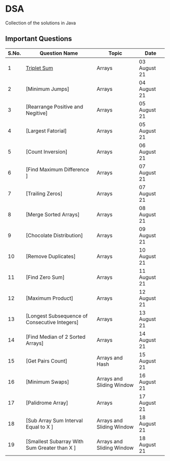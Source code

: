 # DSA

Collection of the solutions in Java

## Important Questions

S.No. | Question Name | Topic | Date |
------|---------------|-------|------|
1 | [Triplet Sum](https://github.com/245charan/DSA/) | Arrays  | 03 August 21 |
2 | [Minimum Jumps] | Arrays | 04 August 21|
3 | [Rearrange Positive and Negitive] | Arrays | 05 August 21|
4 | [Largest Fatorial] | Arrays | 05 August 21|
5 | [Count Inversion] | Arrays | 06 August 21|
6 | [Find Maximum Difference ] | Arrays | 07 August 21|
7 | [Trailing Zeros] | Arrays | 07 August 21|
8 | [Merge Sorted Arrays] | Arrays | 08 August 21|
9 | [Chocolate Distribution] | Arrays | 09 August 21|
10 | [Remove Duplicates] | Arrays | 10 August 21|
11 | [Find Zero Sum] | Arrays | 11 August 21|
12 | [Maximum Product] | Arrays | 12 August 21|
13 | [Longest Subsequence of Consecutive Integers] | Arrays | 13 August 21|
14 | [Find Median of 2 Sorted Arrays] | Arrays | 14 August 21|
15 | [Get Pairs Count] | Arrays and Hash | 15 August 21|
16 | [Minimum Swaps] | Arrays  and Sliding Window | 16 August 21|
17 | [Palidrome Array] | Arrays | 17 August 21|
18 | [Sub Array Sum Interval Equal to X ] | Arrays and Sliding Window| 18 August 21|
19 | [Smallest Subarray With Sum Greater than X ] | Arrays  and Sliding Window | 18 August 21|


